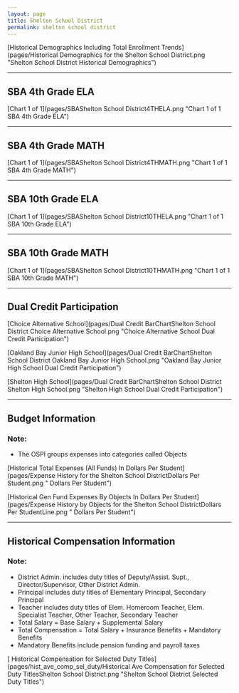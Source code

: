 ```yaml
---
layout: page
title: Shelton School District
permalink: shelton school district
---
```



[Historical Demographics Including Total Enrollment Trends](pages/Historical Demographics for the Shelton School District.png "Shelton School District Historical Demographics")

___

## SBA 4th Grade ELA

[Chart 1 of 1](pages/SBAShelton School District4THELA.png "Chart 1 of 1 SBA 4th Grade ELA")


___

## SBA 4th Grade MATH

[Chart 1 of 1](pages/SBAShelton School District4THMATH.png "Chart 1 of 1 SBA 4th Grade MATH")


___

## SBA 10th Grade ELA

[Chart 1 of 1](pages/SBAShelton School District10THELA.png "Chart 1 of 1 SBA 10th Grade ELA")


___

## SBA 10th Grade MATH

[Chart 1 of 1](pages/SBAShelton School District10THMATH.png "Chart 1 of 1 SBA 10th Grade MATH")


___

## Dual Credit Participation

[Choice Alternative School](pages/Dual Credit BarChartShelton School District Choice Alternative School.png "Choice Alternative School Dual Credit Participation")

[Oakland Bay Junior High School](pages/Dual Credit BarChartShelton School District Oakland Bay Junior High School.png "Oakland Bay Junior High School Dual Credit Participation")

[Shelton High School](pages/Dual Credit BarChartShelton School District Shelton High School.png "Shelton High School Dual Credit Participation")


___

## Budget Information
### Note:
- The OSPI groups expenses into categories called Objects

[Historical Total Expenses (All Funds) In Dollars Per Student](pages/Expense History for the Shelton School DistrictDollars Per Student.png " Dollars Per Student")

[Historical Gen Fund Expenses By Objects In Dollars Per Student](pages/Expense History by Objects for the Shelton School DistrictDollars Per StudentLine.png " Dollars Per Student")


___

## Historical Compensation Information
### Note:
- District Admin. includes duty titles of Deputy/Assist. Supt., Director/Supervisor, Other District Admin.
- Principal includes duty titles of Elementary Principal, Secondary Principal
- Teacher includes duty titles of Elem. Homeroom Teacher, Elem. Specialist Teacher, Other Teacher, Secondary Teacher
- Total Salary = Base Salary + Supplemental Salary
- Total Compensation = Total Salary + Insurance Benefits + Mandatory Benefits
- Mandatory Benefits include pension funding and payroll taxes

[ Historical Compensation for Selected Duty Titles](pages/hist_ave_comp_sel_duty/Historical Ave Compensation for Selected Duty TitlesShelton School District.png "Shelton School District Selected Duty Titles")

